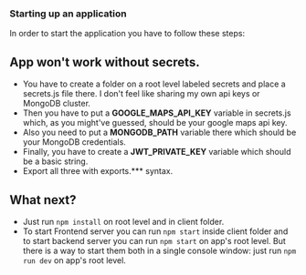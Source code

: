 ### Starting up an application

In order to start the application you have to follow these steps:


## App won't work without secrets.

- You have to create a folder on a root level labeled secrets and place a secrets.js file there. I don't feel like sharing my own api keys or MongoDB cluster.
- Then you have to put a **GOOGLE_MAPS_API_KEY** variable in secrets.js which, as you might've guessed, should be your google maps api key. 
- Also you need to put a **MONGODB_PATH** variable there which should be your MongoDB credentials.
- Finally, you have to create a **JWT_PRIVATE_KEY** variable which should be a basic string.
- Export all three with exports.*** syntax.

## What next? 
 
- Just run `npm install` on root level and in client folder.
- To start Frontend server you can run `npm start` inside client folder and to start backend server you can run `npm start` on app's root level. But there is a way to start them both in a single console window: just run `npm run dev` on app's root level.